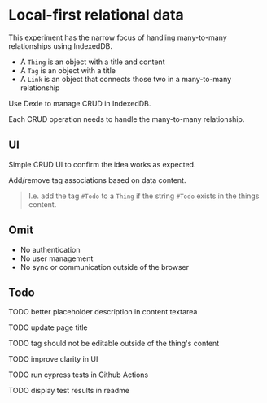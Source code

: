 # Local-first relational data

This experiment has the narrow focus of handling many-to-many relationships using IndexedDB.

- A `Thing` is an object with a title and content
- A `Tag` is an object with a title
- A `Link` is an object that connects those two in a many-to-many relationship

Use Dexie to manage CRUD in IndexedDB.

Each CRUD operation needs to handle the many-to-many relationship.

## UI

Simple CRUD UI to confirm the idea works as expected.

Add/remove tag associations based on data content.

> I.e. add the tag `#Todo` to a `Thing` if the string `#Todo` exists in the things content.

## Omit

- No authentication
- No user management
- No sync or communication outside of the browser

## Todo

TODO better placeholder description in content textarea

TODO update page title

TODO tag should not be editable outside of the thing's content

TODO improve clarity in UI

TODO run cypress tests in Github Actions

TODO display test results in readme
